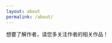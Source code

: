 ```yaml
---
layout: about
permalink: /about/
---
```


想要了解作者，请您多关注作者的相关作品！
                 
                 
                 
